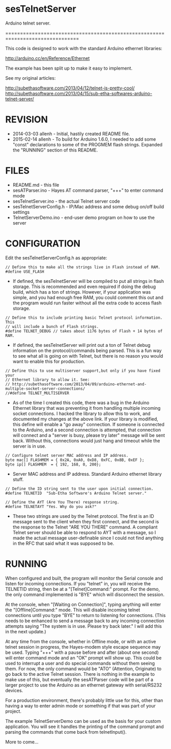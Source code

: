 sesTelnetServer
===============

Arduino telnet server.

===============================================================================

This code is designed to work with the standard Arduino ethernet libraries:

http://arduino.cc/en/Reference/Ethernet

The example has been split up to make it easy to implement.

See my original articles:

http://subethasoftware.com/2013/04/12/telnet-is-pretty-cool/
http://subethasoftware.com/2013/04/15/sub-etha-softwares-arduino-telnet-server/

REVISION
========
* 2014-03-03 allenh - Initial, hastily created README file.
* 2015-02-14 allenh - To build for Arduino 1.6.0, I needed to add some "const" declarations to some of the PROGMEM flash strings. Expanded the "RUNNING" section of this README.

FILES
=====

* README.md - this file
* sesATParser.ino - Hayes AT command parser, "+++" to enter command mode
* sesTelnetServer.ino - the actual Telnet server code
* sesTelnetServerConfig.h - IP/Mac address and some debug on/off build settings
* TelnetServerDemo.ino - end-user demo program on how to use the server

CONFIGURATION
=============

Edit the sesTelnetServerConfig.h as appropriate:

```arduino
// Define this to make all the strings live in Flash instead of RAM.
#define USE_FLASH
```

* If defined, the sesTelnetServer will be compiled to put all strings in flash
  storage. This is recommended and even required if doing the debug build,
  which has a ton of strings. However, if your application was simple, and you
  had enough free RAM, you could comment this out and the program would run
  faster without all the extra code to access flash storage.
  
```arduino
// Define this to include printing basic Telnet protocol information. This
// will include a bunch of Flash strings.
#define TELNET_DEBUG // takes about 1176 bytes of Flash + 14 bytes of RAM.
```

* If defined, the sesTelnetServer will print out a ton of Telnet debug
  information on the protocol/commands being parsed. This is a fun way to see
  what all is going on with Telnet, but there is no reason you would want to
  enable this for production.

```arduino
// Define this to use multiserver support,but only if you have fixed your
// Ethernet library to allow it. See:
// http://subethasoftware.com/2013/04/09/arduino-ethernet-and-multiple-socket-server-connections/
//#define TELNET_MULTISERVER
```

* As of the time I created this code, there was a bug in the Arduino Ethernet
  library that was preventing it from handling multiple incoming socket
  connections. I hacked the library to allow this to work, and documented my
  changes at the above link. If your library is modified, this define will
  enable a "go away" connection. If someone is connected to the Arduino, and
  a second connection is attempted, that connection will connect and a
  "server is busy, please try later" message will be sent back. Without this,
  connections would just hang and timeout while the server is in use.

```arduino
// Configure telnet server MAC address and IP address.
byte mac[] FLASHMEM = { 0x2A, 0xA0, 0xD8, 0xFC, 0x8B, 0xEF };
byte ip[] FLASHMEM  = { 192, 168, 0, 200};
```

* Server MAC address and IP address. Standard Arduino ethernet library stuff.

```arduino
// Define the ID string sent to the user upon initial connection.
#define TELNETID  "Sub-Etha Software's Arduino Telnet server."

// Define the AYT (Are You There) response string.
#define TELNETAYT "Yes. Why do you ask?"
```

* These two strings are used by the Telnet protocol. The first is an ID
  message sent to the client when they first connect, and the second is the
  response to the Telnet "ARE YOU THERE" command. A compliant Telnet server
  should be able to respond to AYT with a message, so I made the actual
  message user-definable since I could not find anything in the RFC that
  said what it was supposed to be.

RUNNING
=======
 
 When configured and built, the program will monitor the Serial console and
 listen for incoming connections. If you "telnet" in, you will receive the
 TELNETID string, then be at a "[Telnet]Command:" prompt. For the demo,
 the only command implemented is "BYE" which will disconnect the session.
 
 At the console, when "[Waiting on Connection]", typing anything will enter
 the "[Offline]Command:" mode. This will disable incoming telnet
 connections until you type "BYE" to return to listening for connections.
 (This needs to be enhanced to send a message back to any incoming
 connection attempts saying "The system is in use. Please try back later."
 I will add this in the next update.)
 
 At any time from the console, whether in Offline mode, or with an active
 telnet session in progress, the Hayes-modem style escape sequence may
 be used. Typing "+++" with a pause before and after (about one second) will
 enter command mode and an "OK" prompt will show up. This could be used
 to interrupt a user and do special commands without them seeing them.
 For now, the only command would be "ATO" (Attention, Originate) to go
 back to the active Telnet session. There is nothing in the example
 to make use of this, but eventually the sesATParser code will be part
 of a larger project to use the Arduino as an ethernet gateway with
 serial/RS232 devices.
  
 For a production environment, there's probably little use for this, other
 than having a way to enter admin mode or something if that was part of
 your project.
 
 The example TelnetServerDemo can be used as the basis for your custom
 application. You will see it handles the printing of the command prompt
 and parsing the commands that come back from telnetInput().
 
 More to come...
